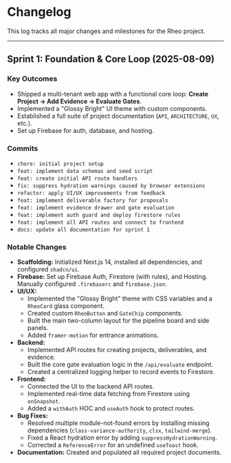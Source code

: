 # Changelog

This log tracks all major changes and milestones for the Rheo project.

---

## Sprint 1: Foundation & Core Loop (2025-08-09)

### Key Outcomes
- Shipped a multi-tenant web app with a functional core loop: **Create Project → Add Evidence → Evaluate Gates**.
- Implemented a "Glossy Bright" UI theme with custom components.
- Established a full suite of project documentation (`API`, `ARCHITECTURE`, `UX`, etc.).
- Set up Firebase for auth, database, and hosting.

### Commits
- `chore: initial project setup`
- `feat: implement data schemas and seed script`
- `feat: create initial API route handlers`
- `fix: suppress hydration warnings caused by browser extensions`
- `refactor: apply UI/UX improvements from feedback`
- `feat: implement deliverable factory for proposals`
- `feat: implement evidence drawer and gate evaluation`
- `feat: implement auth guard and deploy firestore rules`
- `feat: implement all API routes and connect to frontend`
- `docs: update all documentation for sprint 1`

### Notable Changes
- **Scaffolding:** Initialized Next.js 14, installed all dependencies, and configured `shadcn/ui`.
- **Firebase:** Set up Firebase Auth, Firestore (with rules), and Hosting. Manually configured `.firebaserc` and `firebase.json`.
- **UI/UX:**
    - Implemented the "Glossy Bright" theme with CSS variables and a `RheoCard` glass component.
    - Created custom `RheoButton` and `GateChip` components.
    - Built the main two-column layout for the pipeline board and side panels.
    - Added `framer-motion` for entrance animations.
- **Backend:**
    - Implemented API routes for creating projects, deliverables, and evidence.
    - Built the core gate evaluation logic in the `/api/evaluate` endpoint.
    - Created a centralized logging helper to record events to Firestore.
- **Frontend:**
    - Connected the UI to the backend API routes.
    - Implemented real-time data fetching from Firestore using `onSnapshot`.
    - Added a `withAuth` HOC and `useAuth` hook to protect routes.
- **Bug Fixes:**
    - Resolved multiple module-not-found errors by installing missing dependencies (`class-variance-authority`, `clsx`, `tailwind-merge`).
    - Fixed a React hydration error by adding `suppressHydrationWarning`.
    - Corrected a `ReferenceError` for an undefined `useToast` hook.
- **Documentation:** Created and populated all required project documents.

